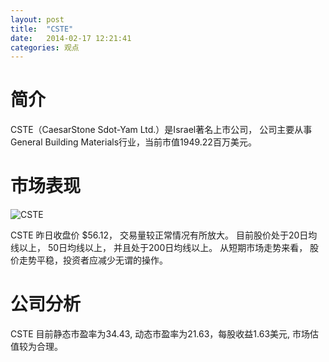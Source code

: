 ```yaml
---
layout: post
title:  "CSTE"
date:   2014-02-17 12:21:41
categories: 观点
---
```


# 简介
CSTE（CaesarStone Sdot-Yam Ltd.）是Israel著名上市公司，
公司主要从事General Building Materials行业，当前市值1949.22百万美元。

# 市场表现

![CSTE](http://finviz.com/chart.ashx?t=CSTE&ty=c&ta=1&p=d&s=l)

CSTE 昨日收盘价 $56.12，
交易量较正常情况有所放大。
目前股价处于20日均线以上，
50日均线以上，
并且处于200日均线以上。
从短期市场走势来看，
股价走势平稳，投资者应减少无谓的操作。

# 公司分析
CSTE 目前静态市盈率为34.43, 动态市盈率为21.63，每股收益1.63美元,
市场估值较为合理。
